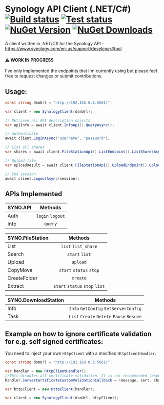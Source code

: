 # Synology API Client (.NET/C#) [![Build status](https://img.shields.io/appveyor/ci/plneto/synology-api-client.svg)](https://ci.appveyor.com/project/plneto/synology-api-client/branch/master) [![Test status](https://img.shields.io/appveyor/tests/plneto/synology-api-client.svg)](https://ci.appveyor.com/project/plneto/synology-api-client/branch/master) [![NuGet Version](http://img.shields.io/nuget/v/Synology.Api.Client.svg?style=flat)](https://www.nuget.org/packages/Synology.Api.Client/) [![NuGet Downloads](https://img.shields.io/nuget/dt/Synology.Api.Client.svg)](https://www.nuget.org/packages/Synology.Api.Client/)

A client written in .NET/C# for the Synology API - https://www.synology.com/en-us/support/developer#tool

#### :warning: WORK IN PROGRESS

I've only implemented the endpoints that I'm currently using but please feel free to request changes or submit contributions.

## Usage:

```c#
const string dsmUrl = "http://192.168.0.1:5001/";

var client = new SynologyClient(dsmUrl);

// Retrieve all API description objects
var apiInfo = await client.InfoApi().QueryAsync();

// Authenticate
await client.LoginAsync("username", "password");

// List all shares
var shares = await client.FileStationApi().ListEndpoint().ListSharesAsync();

// Upload file
var uploadResult = await client.FileStationApi().UploadEndpoint().UploadAsync("path_to_file", "destination");

// End session
await client.LogoutAsync(session);
```

## APIs Implemented

| SYNO.API |     Methods      |
| -------- | :--------------: |
| Auth     | `login` `logout` |
| Info     |     `query`      |

| SYNO.FileStation |            Methods             |
| ---------------- | :----------------------------: |
| List             |       `list` `list_share`      |
| Search           |         `start` `list`         |
| Upload           |            `upload`            |
| CopyMove         |    `start` `status` `stop`     |
| CreateFolder     |            `create`            |
| Extract          | `start` `status` `stop` `list` |

| SYNO.DownloadStation |      Methods                              |
|----------------------|:-----------------------------------------:|
| Info                 | `Info` `GetConfig` `SetServerConfig`      |
| Task                 | `List` `Create` `Delete` `Pause` `Resume` |

## Example on how to ignore certificate validation for e.g. self signed certificates:

You need to inject your own `HttpClient` with a modified `HttpClientHandler`.

```c#
const string dsmUrl = "http://192.168.0.1:5001/";

var handler = new HttpClientHandler();
//This disables all certificate validation. It is not recommended (especially in production)!
handler.ServerCertificateCustomValidationCallback = (message, cert, chain, errors) => true;

var httpClient = new HttpClient(handler);

var client = new SynologyClient(dsmUrl, httpClient);
```
